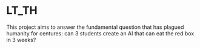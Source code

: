 # LT_TH
This project aims to answer the fundamental question that has plagued humanity for centures: can 3 students create an AI that can eat the red box in 3 weeks?
